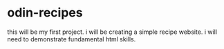 # odin-recipes
this will be my first project. i will be creating a simple recipe website. i will need to demonstrate fundamental html skills.